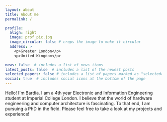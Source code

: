```yaml
---
layout: about
title: About me
permalink: /

profile:
  align: right
  image: prof_pic.jpg
  image_circular: false # crops the image to make it circular
  address: >
    <p>Greater London</p>
    <p>United Kingdom</p>

news: false  # includes a list of news items
latest_posts: false  # includes a list of the newest posts
selected_papers: false # includes a list of papers marked as "selected={true}"
social: true  # includes social icons at the bottom of the page
---
```

Hello! I'm Bardia. I am a 4th year Electronic and Information Engineering student at Imperial College London. I believe that the world of hardware engineering and computer architecture is fascinating. To that end, I am pursuing a PhD in the field. Please feel free to take a look at my projects and experience!